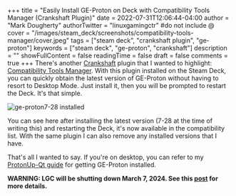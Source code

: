 +++
title = "Easily Install GE-Proton on Deck with Compatibility Tools Manager (Crankshaft Plugin)"
date = 2022-07-31T12:06:44-04:00
author = "Mark Dougherty"
authorTwitter = "linuxgamingctr" #do not include @
cover = "/images/steam_deck/screenshots/compatibility-tools-manager/cover.jpeg"
tags = ["steam deck", "crankshaft plugin", "ge-proton"]
keywords = ["steam deck", "ge-proton", "crankshaft"]
description = ""
showFullContent = false
readingTime = false
draft = false
comments = true
+++
There's another [Crankshaft](https://crankshaft.space) plugin that I wanted to highlight: [Compatibility Tools Manager](https://git.sr.ht/~avery/compatibility-tools-manager). With this plugin installed on the Steam Deck, you can quickly obtain the latest version of GE-Proton without having to resort to Desktop Mode. Just install it, then you will be prompted to restart the Deck. It's that simple.

![ge-proton7-28 installed](/images/steam_deck/screenshots/compatibility-tools-manager/new_ge_version_installed.jpeg)

You can see here after installing the latest version (7-28 at the time of writing this) and restarting the Deck, it's now available in the compatibility list. With the same plugin I can also remove any installed versions that I have.

That's all I wanted to say. If you're on desktop, you can refer to my [ProtonUp-Qt guide](https://linuxgamingcentral.com/posts/proton_ge_tutorial/) for getting GE-Proton installed.

**WARNING: LGC will be shutting down March 7, 2024. See this [post](https://linuxgamingcentral.com/posts/the-end-of-lgc/) for more details.**
